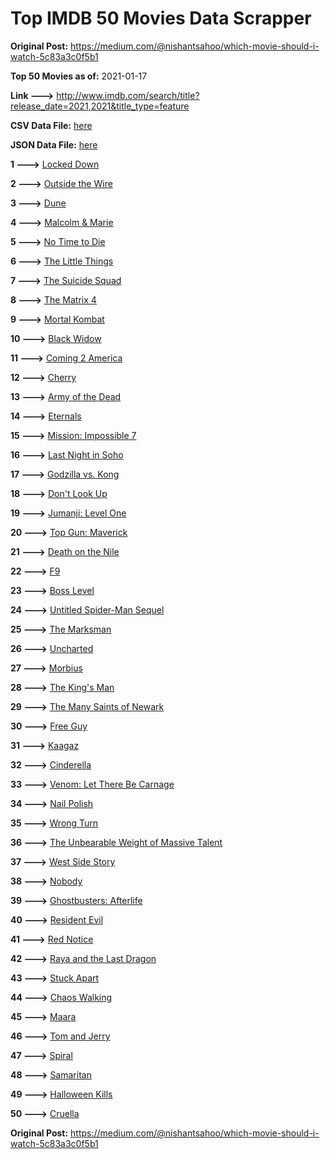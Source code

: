 # Top IMDB 50 Movies Data Scrapper

**Original Post:** https://medium.com/@nishantsahoo/which-movie-should-i-watch-5c83a3c0f5b1

**Top 50 Movies as of:** 2021-01-17

**Link --->** http://www.imdb.com/search/title?release_date=2021,2021&title_type=feature

**CSV Data File:** [here](/Data/data.csv)

**JSON Data File:** [here](/Data/data.json)

**1 --->** [Locked Down](https://www.imdb.com/title/tt13061914/?ref_=adv_li_tt)

**2 --->** [Outside the Wire](https://www.imdb.com/title/tt10451914/?ref_=adv_li_tt)

**3 --->** [Dune](https://www.imdb.com/title/tt1160419/?ref_=adv_li_tt)

**4 --->** [Malcolm & Marie](https://www.imdb.com/title/tt12676326/?ref_=adv_li_tt)

**5 --->** [No Time to Die](https://www.imdb.com/title/tt2382320/?ref_=adv_li_tt)

**6 --->** [The Little Things](https://www.imdb.com/title/tt10016180/?ref_=adv_li_tt)

**7 --->** [The Suicide Squad](https://www.imdb.com/title/tt6334354/?ref_=adv_li_tt)

**8 --->** [The Matrix 4](https://www.imdb.com/title/tt10838180/?ref_=adv_li_tt)

**9 --->** [Mortal Kombat](https://www.imdb.com/title/tt0293429/?ref_=adv_li_tt)

**10 --->** [Black Widow](https://www.imdb.com/title/tt3480822/?ref_=adv_li_tt)

**11 --->** [Coming 2 America](https://www.imdb.com/title/tt6802400/?ref_=adv_li_tt)

**12 --->** [Cherry](https://www.imdb.com/title/tt9130508/?ref_=adv_li_tt)

**13 --->** [Army of the Dead](https://www.imdb.com/title/tt0993840/?ref_=adv_li_tt)

**14 --->** [Eternals](https://www.imdb.com/title/tt9032400/?ref_=adv_li_tt)

**15 --->** [Mission: Impossible 7](https://www.imdb.com/title/tt9603212/?ref_=adv_li_tt)

**16 --->** [Last Night in Soho](https://www.imdb.com/title/tt9639470/?ref_=adv_li_tt)

**17 --->** [Godzilla vs. Kong](https://www.imdb.com/title/tt5034838/?ref_=adv_li_tt)

**18 --->** [Don't Look Up](https://www.imdb.com/title/tt11286314/?ref_=adv_li_tt)

**19 --->** [Jumanji: Level One](https://www.imdb.com/title/tt13249100/?ref_=adv_li_tt)

**20 --->** [Top Gun: Maverick](https://www.imdb.com/title/tt1745960/?ref_=adv_li_tt)

**21 --->** [Death on the Nile](https://www.imdb.com/title/tt7657566/?ref_=adv_li_tt)

**22 --->** [F9](https://www.imdb.com/title/tt5433138/?ref_=adv_li_tt)

**23 --->** [Boss Level](https://www.imdb.com/title/tt7638348/?ref_=adv_li_tt)

**24 --->** [Untitled Spider-Man Sequel](https://www.imdb.com/title/tt10872600/?ref_=adv_li_tt)

**25 --->** [The Marksman](https://www.imdb.com/title/tt6902332/?ref_=adv_li_tt)

**26 --->** [Uncharted](https://www.imdb.com/title/tt1464335/?ref_=adv_li_tt)

**27 --->** [Morbius](https://www.imdb.com/title/tt5108870/?ref_=adv_li_tt)

**28 --->** [The King's Man](https://www.imdb.com/title/tt6856242/?ref_=adv_li_tt)

**29 --->** [The Many Saints of Newark](https://www.imdb.com/title/tt8110232/?ref_=adv_li_tt)

**30 --->** [Free Guy](https://www.imdb.com/title/tt6264654/?ref_=adv_li_tt)

**31 --->** [Kaagaz](https://www.imdb.com/title/tt9569610/?ref_=adv_li_tt)

**32 --->** [Cinderella](https://www.imdb.com/title/tt10155932/?ref_=adv_li_tt)

**33 --->** [Venom: Let There Be Carnage](https://www.imdb.com/title/tt7097896/?ref_=adv_li_tt)

**34 --->** [Nail Polish](https://www.imdb.com/title/tt13143988/?ref_=adv_li_tt)

**35 --->** [Wrong Turn](https://www.imdb.com/title/tt9110170/?ref_=adv_li_tt)

**36 --->** [The Unbearable Weight of Massive Talent](https://www.imdb.com/title/tt11291274/?ref_=adv_li_tt)

**37 --->** [West Side Story](https://www.imdb.com/title/tt3581652/?ref_=adv_li_tt)

**38 --->** [Nobody](https://www.imdb.com/title/tt7888964/?ref_=adv_li_tt)

**39 --->** [Ghostbusters: Afterlife](https://www.imdb.com/title/tt4513678/?ref_=adv_li_tt)

**40 --->** [Resident Evil](https://www.imdb.com/title/tt6920084/?ref_=adv_li_tt)

**41 --->** [Red Notice](https://www.imdb.com/title/tt7991608/?ref_=adv_li_tt)

**42 --->** [Raya and the Last Dragon](https://www.imdb.com/title/tt5109280/?ref_=adv_li_tt)

**43 --->** [Stuck Apart](https://www.imdb.com/title/tt11213372/?ref_=adv_li_tt)

**44 --->** [Chaos Walking](https://www.imdb.com/title/tt2076822/?ref_=adv_li_tt)

**45 --->** [Maara](https://www.imdb.com/title/tt9319874/?ref_=adv_li_tt)

**46 --->** [Tom and Jerry](https://www.imdb.com/title/tt1361336/?ref_=adv_li_tt)

**47 --->** [Spiral](https://www.imdb.com/title/tt10342730/?ref_=adv_li_tt)

**48 --->** [Samaritan](https://www.imdb.com/title/tt5500218/?ref_=adv_li_tt)

**49 --->** [Halloween Kills](https://www.imdb.com/title/tt10665338/?ref_=adv_li_tt)

**50 --->** [Cruella](https://www.imdb.com/title/tt3228774/?ref_=adv_li_tt)

**Original Post:** https://medium.com/@nishantsahoo/which-movie-should-i-watch-5c83a3c0f5b1
